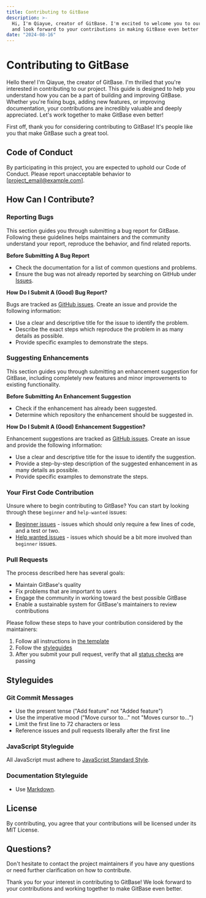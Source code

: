 ```yaml
---
title: Contributing to GitBase
description: >-
  Hi, I'm Qiayue, creator of GitBase. I'm excited to welcome you to our project
  and look forward to your contributions in making GitBase even better!
date: "2024-08-16"
---
```

# Contributing to GitBase

Hello there! I'm Qiayue, the creator of GitBase. I'm thrilled that you're interested in contributing to our project. This guide is designed to help you understand how you can be a part of building and improving GitBase. Whether you're fixing bugs, adding new features, or improving documentation, your contributions are incredibly valuable and deeply appreciated. Let's work together to make GitBase even better!

First off, thank you for considering contributing to GitBase! It's people like you that make GitBase such a great tool.

## Code of Conduct

By participating in this project, you are expected to uphold our Code of Conduct. Please report unacceptable behavior to [project_email@example.com].

## How Can I Contribute?

### Reporting Bugs

This section guides you through submitting a bug report for GitBase. Following these guidelines helps maintainers and the community understand your report, reproduce the behavior, and find related reports.

**Before Submitting A Bug Report**

* Check the documentation for a list of common questions and problems.
* Ensure the bug was not already reported by searching on GitHub under [Issues](https://github.com/yourusername/gitbase/issues).

**How Do I Submit A (Good) Bug Report?**

Bugs are tracked as [GitHub issues](https://guides.github.com/features/issues/). Create an issue and provide the following information:

* Use a clear and descriptive title for the issue to identify the problem.
* Describe the exact steps which reproduce the problem in as many details as possible.
* Provide specific examples to demonstrate the steps.

### Suggesting Enhancements

This section guides you through submitting an enhancement suggestion for GitBase, including completely new features and minor improvements to existing functionality.

**Before Submitting An Enhancement Suggestion**

* Check if the enhancement has already been suggested.
* Determine which repository the enhancement should be suggested in.

**How Do I Submit A (Good) Enhancement Suggestion?**

Enhancement suggestions are tracked as [GitHub issues](https://guides.github.com/features/issues/). Create an issue and provide the following information:

* Use a clear and descriptive title for the issue to identify the suggestion.
* Provide a step-by-step description of the suggested enhancement in as many details as possible.
* Provide specific examples to demonstrate the steps.

### Your First Code Contribution

Unsure where to begin contributing to GitBase? You can start by looking through these `beginner` and `help-wanted` issues:

* [Beginner issues](https://github.com/yourusername/gitbase/labels/beginner) - issues which should only require a few lines of code, and a test or two.
* [Help wanted issues](https://github.com/yourusername/gitbase/labels/help%20wanted) - issues which should be a bit more involved than `beginner` issues.

### Pull Requests

The process described here has several goals:

- Maintain GitBase's quality
- Fix problems that are important to users
- Engage the community in working toward the best possible GitBase
- Enable a sustainable system for GitBase's maintainers to review contributions

Please follow these steps to have your contribution considered by the maintainers:

1. Follow all instructions in [the template](PULL_REQUEST_TEMPLATE.md)
2. Follow the [styleguides](#styleguides)
3. After you submit your pull request, verify that all [status checks](https://help.github.com/articles/about-status-checks/) are passing

## Styleguides

### Git Commit Messages

* Use the present tense ("Add feature" not "Added feature")
* Use the imperative mood ("Move cursor to..." not "Moves cursor to...")
* Limit the first line to 72 characters or less
* Reference issues and pull requests liberally after the first line

### JavaScript Styleguide

All JavaScript must adhere to [JavaScript Standard Style](https://standardjs.com/).

### Documentation Styleguide

* Use [Markdown](https://daringfireball.net/projects/markdown/).

## License

By contributing, you agree that your contributions will be licensed under its MIT License.

## Questions?

Don't hesitate to contact the project maintainers if you have any questions or need further clarification on how to contribute.

Thank you for your interest in contributing to GitBase! We look forward to your contributions and working together to make GitBase even better.
